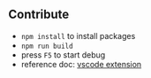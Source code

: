
## Contribute
- `npm install` to install packages
- `npm run build`
- press `F5` to start debug
- reference doc: [vscode extension](https://code.visualstudio.com/api/language-extensions/overview)
